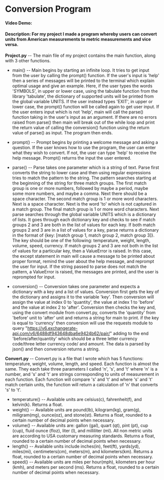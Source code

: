# Conversion Program
#### Video Demo:  <URL HERE>
#### Description: For my project I made a program whereby users can convert units from American measurements to metric measurements and vice versa.
**Project.py** -- The main file of my project contains the main function, along with 3 other functions.
* main() -- Main begins by starting an infinite loop. It tries to get input from the user by calling the prompt() function. If the user's input is 'help' then a series of messages will be printed to the terminal which explain optimal usage and give an example. Here, if the user types the words 'SYMBOLS', in upper or lower case, using the tabulate function from the library 'tabulate', the dictionary of supported units will be printed from the global variable UNITS. If the user instead types 'EXIT', in upper or lower case, the prompt() function will be called again to get user input. If the user enters input which is not 'help', main will call the parse() function taking in the user's input as an argument. If there are no errors raised from parse() then main will break out of the while loop and print the return value of calling the conversion() function using the return value of parse() as input. The program then ends.

* prompt() -- Prompt begins by printing a welcome message and asking a question. If the user knows how to use the program, the user can enter what they wish to convert. If not, the user can type 'help' to receive the help message. Prompt() returns the input the user entered.

* parse() -- Parse takes one parameter which is a string of text. Parse first converts the string to lower case and then using regular expressions tries to match the pattern to the string. The pattern searches starting at the beginning of the string for three match groups. The first match group is one or more numbers, followed by maybe a period, maybe some more numbers, and maybe a comma. Next there should be a space character. The second match group is 1 or more word characters. Next is a space character. Next is the word 'to' which is not captured in a match group. The final match group is 1 or more word characters. Next parse searches through the global variable UNITS which is a dictionary of lists. It goes through each dictionary key and checks to see if match groups 2 and 3 are both in the list of values for each key. If both match groups 2 and 3 are in a list of values for a key, parse returns a dictionary in the format of {key: [match group 1, match group 2, match group 3]}. The key should be one of the following: temperature, weight, length, volume, speed, currency. If match groups 2 and 3 are not both in the list of values for a particular key, then a ValueError is raised. In this case, the except statement in main will cause a message to be printed about proper format, remind the user about the help message, and reprompt the user for input. If the string passed to parse does not match the pattern, a ValueError is raised, the messages are printed, and the user is reprompted for input.

* conversion() -- Conversion takes one parameter and expects a dictionary with a key and a list of values. Conversion first gets the key of the dictionary and assigns it to the variable 'key'. Then conversion will assign the value at index 0 to 'quantity', the value at index 1 to 'before' and the value at index 2 to 'after'. Conversion then checks the key and, using the convert module from convert.py, converts the 'quantity' from 'before' unit to 'after' unit and returns a string for main to print. if the key is equal to 'currency' then conversion will use the requests module to query "https://v6.exchangerate-api.com/v6/6488df943648dba6e9424b62/pair/" adding to the end 'before/after/quantity' which should be a three letter currency code/three letter currency code/ and amount. The data is parsed by json() and then conversion returns a string.

**Convert.py** -- Convert.py is a file that I wrote which has 5 functions: temperature, weight, volume, length, and speed. Each function is almost the same. They each take three parameters I called 'n', 's', and 't' where 'n' is a number, and 's' and 't' are strings corresponding to units of measurement in each function. Each function will compare 's' and 't' and where 's' and 't' match certain units, the function will return a calculation of 'n' that converts 's' to 't'.
* temperature() -- Available units are celsius(c), fahrenheit(f), and kelvin(k). Returns a float.
* weight() -- Available units are pound(lb), kilogram(kg), gram(g), miligram(mg), ounce(oz), and stone(st). Returns a float, rounded to a certain number of decimal points when necessary.
* volume() -- Available units are: gallon (gal), quart (qt), pint (pt), cup (cup), fluid ounce (floz), liter (l), and milliliter (ml). All non metric units are according to USA customary measuring standards. Returns a float, rounded to a certain number of decimal points when necessary.
* length() -- Available units include inches(in), feet(ft), yards(yd), miles(mi), centimeters(cm), meters(m), and kilometers(km). Returns a float, rounded to a certain number of decimal points when necessary.
* speed() -- Available units are miles per hour(mph), kilometers per hour (kmh), and meters per second (ms). Returns a float, rounded to a certain number of decimal points when necessary.


